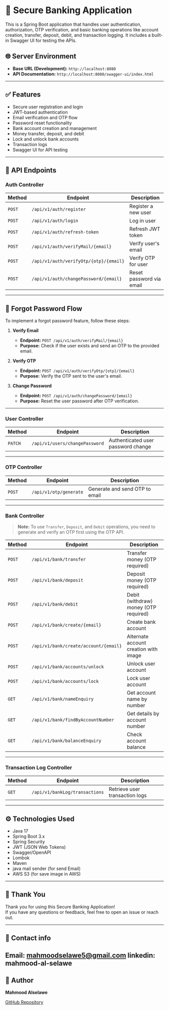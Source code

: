 # 🏦 Secure Banking Application

This is a Spring Boot application that handles user authentication, authorization, OTP verification, and basic banking operations like account creation, transfer, deposit, debit, and transaction logging. It includes a built-in Swagger UI for testing the APIs.

## 🌐 Server Environment

- **Base URL (Development):** `http://localhost:8080`
- **API Documentation:** `http://localhost:8080/swagger-ui/index.html`

---

## ✅ Features

- Secure user registration and login
- JWT-based authentication
- Email verification and OTP flow
- Password reset functionality
- Bank account creation and management
- Money transfer, deposit, and debit
- Lock and unlock bank accounts
- Transaction logs
- Swagger UI for API testing

---



## 🔗 API Endpoints

### Auth Controller

| Method | Endpoint | Description |
|--------|----------|-------------|
| `POST` | `/api/v1/auth/register` | Register a new user |
| `POST` | `/api/v1/auth/login` | Log in user |
| `POST` | `/api/v1/auth/refresh-token` | Refresh JWT token |
| `POST` | `/api/v1/auth/verifyMail/{email}` | Verify user's email |
| `POST` | `/api/v1/auth/verifyOtp/{otp}/{email}` | Verify OTP for user |
| `POST` | `/api/v1/auth/changePassword/{email}` | Reset password via email |

---
## 🔐 Forgot Password Flow

To implement a forgot password feature, follow these steps:

1. **Verify Email**
   - **Endpoint:** `POST /api/v1/auth/verifyMail/{email}`
   - **Purpose:** Check if the user exists and send an OTP to the provided email.

2. **Verify OTP**
   - **Endpoint:** `POST /api/v1/auth/verifyOtp/{otp}/{email}`
   - **Purpose:** Verify the OTP sent to the user's email.

3. **Change Password**
   - **Endpoint:** `POST /api/v1/auth/changePassword/{email}`
   - **Purpose:** Reset the user password after OTP verification.

---


### User Controller

| Method | Endpoint | Description |
|--------|----------|-------------|
| `PATCH` | `/api/v1/users/changePassword` | Authenticated user password change |

---

### OTP Controller

| Method | Endpoint | Description |
|--------|----------|-------------|
| `POST` | `/api/v1/otp/generate` | Generate and send OTP to email |

---

### Bank Controller

> **Note:** To use `Transfer`, `Deposit`, and `Debit` operations, you need to generate and verify an OTP first using the OTP API.

| Method | Endpoint | Description |
|--------|----------|-------------|
| `POST` | `/api/v1/bank/transfer` | Transfer money (OTP required) |
| `POST` | `/api/v1/bank/deposit` | Deposit money (OTP required) |
| `POST` | `/api/v1/bank/debit` | Debit (withdraw) money (OTP required) |
| `POST` | `/api/v1/bank/create/{email}` | Create bank account |
| `POST` | `/api/v1/bank/create/account/{email}` | Alternate account creation with image |
| `POST` | `/api/v1/bank/accounts/unlock` | Unlock user account |
| `POST` | `/api/v1/bank/accounts/lock` | Lock user account |
| `GET` | `/api/v1/bank/nameEnquiry` | Get account name by number |
| `GET` | `/api/v1/bank/findByAccountNumber` | Get details by account number |
| `GET` | `/api/v1/bank/balanceEnquiry` | Check account balance |

---

### Transaction Log Controller

| Method | Endpoint | Description |
|--------|----------|-------------|
| `GET` | `/api/v1/bankLog/transactions` | Retrieve user transaction logs |

---

## ⚙️ Technologies Used

- Java 17
- Spring Boot 3.x
- Spring Security
- JWT (JSON Web Tokens)
- Swagger/OpenAPI
- Lombok
- Maven
- java mail sender (for send Email)
- AWS S3 (for save image in AWS)

---

## 🙏 Thank You

Thank you for using this Secure Banking Application!  
If you have any questions or feedback, feel free to open an issue or reach out.

---

## 🧾 Contact info

Email: mahmoodselawe5@gmail.com 
linkedin: mahmood-al-selawe
---

## 👤 Author


**Mahmood Alselawe** 

[GitHub Repository](https://github.com/mahmood-alselawe/Bank_security_ms)

